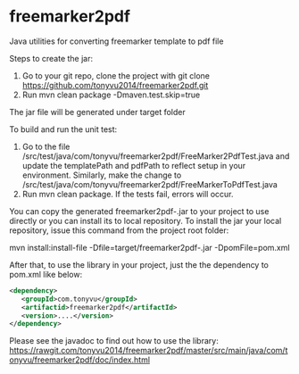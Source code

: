 # freemarker2pdf
Java utilities for converting freemarker template to pdf file

Steps to create the jar:

   1. Go to your git repo, clone the project with git clone https://github.com/tonyvu2014/freemarker2pdf.git
   2. Run mvn clean package -Dmaven.test.skip=true

   The jar file will be generated under target folder
   
To build and run the unit test: 

   1. Go to the file /src/test/java/com/tonyvu/freemarker2pdf/FreeMarker2PdfTest.java and update the templatePath and pdfPath to reflect setup in your environment.
   Similarly, make the change to /src/test/java/com/tonyvu/freemarker2pdf/FreeMarkerToPdfTest.java
   2. Run mvn clean package. If the tests fail, errors will occur.

You can copy the generated freemarker2pdf-<version>.jar to your project to use directly or you can install its to local repository. To install the jar your local repository, issue this command from the project root folder:

   mvn install:install-file -Dfile=target/freemarker2pdf-<version>.jar -DpomFile=pom.xml
   
After that, to use the library in your project, just the the dependency to pom.xml like below:
   
   ```xml
   <dependency>
      <groupId>com.tonyvu</groupId>
      <artifactid>freemarker2pdf</artifactId>
      <version>....</version>
   </dependency>
   ```
Please see the javadoc to find out how to use the library:
https://rawgit.com/tonyvu2014/freemarker2pdf/master/src/main/java/com/tonyvu/freemarker2pdf/doc/index.html
   

